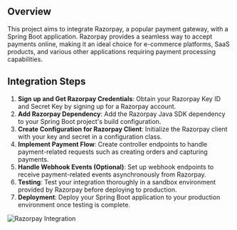 ## Overview
This project aims to integrate Razorpay, a popular payment gateway, with a Spring Boot application. Razorpay provides a seamless way to accept payments online, making it an ideal choice for e-commerce platforms, SaaS products, and various other applications requiring payment processing capabilities.

## Integration Steps
1. **Sign up and Get Razorpay Credentials**: Obtain your Razorpay Key ID and Secret Key by signing up for a Razorpay account.
2. **Add Razorpay Dependency**: Add the Razorpay Java SDK dependency to your Spring Boot project's build configuration.
3. **Create Configuration for Razorpay Client**: Initialize the Razorpay client with your key and secret in a configuration class.
4. **Implement Payment Flow**: Create controller endpoints to handle payment-related requests such as creating orders and capturing payments.
5. **Handle Webhook Events (Optional)**: Set up webhook endpoints to receive payment-related events asynchronously from Razorpay.
6. **Testing**: Test your integration thoroughly in a sandbox environment provided by Razorpay before deploying to production.
7. **Deployment**: Deploy your Spring Boot application to your production environment once testing is complete.

![Razorpay Integration](https://miro.medium.com/v2/resize:fit:1200/1*5wTp7TNG_EceKyEwN1-zGA.png)
